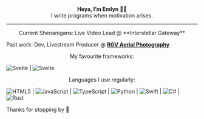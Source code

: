 <p align="center">
<br>
<b>Heya, I’m Emlyn 👋😁</b><br>
I write programs when motivation arises.<br>
</p>

---

<p align="center">
  Current Shenanigans:
Live Video Lead @ **Interstellar Gateway**
</p>

Past work:
Dev, Livestream Producer @ **[RGV Aerial Photography](https://rgvaerial.org)**



<p align="center">
My favourite frameworks: <br>

![Svelte](https://img.shields.io/badge/svelte-%23f1413d.svg?style=for-the-badge&logo=svelte&logoColor=white) | ![Svelte](https://img.shields.io/badge/svelte-%23f1413d.svg?style=for-the-badge&logo=svelte&logoColor=white)

</p>
<p align="center">
Languages I use regularly: <br>

![HTML5](https://img.shields.io/badge/html5-%23E34F26.svg?style=for-the-badge&logo=html5&logoColor=white) | ![JavaScript](https://img.shields.io/badge/javascript-%23323330.svg?style=for-the-badge&logo=javascript&logoColor=%23F7DF1E) | ![TypeScript](https://img.shields.io/badge/typescript-%23007ACC.svg?style=for-the-badge&logo=typescript&logoColor=white) | ![Python](https://img.shields.io/badge/python-3670A0?style=for-the-badge&logo=python&logoColor=ffdd54) | ![Swift](https://img.shields.io/badge/swift-F54A2A?style=for-the-badge&logo=swift&logoColor=white) | ![C#](https://img.shields.io/badge/c%23-%23239120.svg?style=for-the-badge&logo=csharp&logoColor=white) | ![Rust](https://img.shields.io/badge/rust-%23000000.svg?style=for-the-badge&logo=rust&logoColor=white)
</p>


Thanks for stopping by 🫡
<!---
emlynlj/emlynlj is a ✨ special ✨ repository because its `README.md` (this file) appears on your GitHub profile.
You can click the Preview link to take a look at your changes.
--->
